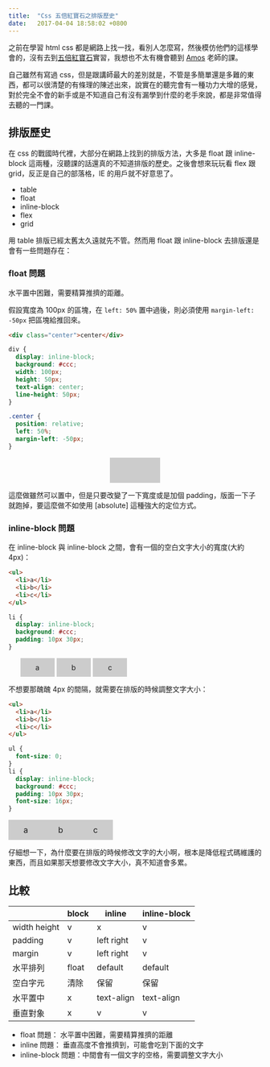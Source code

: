 ```yaml
---
title:  "Css 五倍紅寶石之排版歷史"
date:   2017-04-04 18:58:02 +0800
---
```


之前在學習 html css 都是網路上找一找，看別人怎麼寫，然後模仿他們的這樣學會的，沒有去到[五倍紅寶石](https://5xruby.tw/)實習，我想也不太有機會聽到 [Amos](https://www.facebook.com/banPrint?fref=ts) 老師的課。

自己雖然有寫過 css，但是跟講師最大的差別就是，不管是多簡單還是多難的東西，都可以很清楚的有條理的陳述出來，說實在的聽完會有一種功力大增的感覺，對於完全不會的新手或是不知道自己有沒有漏學到什麼的老手來說，都是非常值得去聽的一門課。

## 排版歷史

在 css 的戰國時代裡，大部分在網路上找到的排版方法，大多是 float 跟 inline-block 這兩種，沒聽課的話還真的不知道排版的歷史。之後會想來玩玩看 flex 跟 grid，反正是自己的部落格，IE 的用戶就不好意思了。

- table
- float
- inline-block
- flex
- grid

用 table 排版已經太舊太久遠就先不管。然而用 float 跟 inline-block 去排版還是會有一些問題存在：

### float 問題

水平置中困難，需要精算推擠的距離。

假設寬度為 100px 的區塊，在 `left: 50%` 置中過後，則必須使用 `margin-left: -50px` 把區塊給推回來。

```html
<div class="center">center</div>
```

```css
div {
  display: inline-block;
  background: #ccc;
  width: 100px;
  height: 50px;
  text-align: center;
  line-height: 50px;
}

.center {
  position: relative;
  left: 50%;
  margin-left: -50px;
}
```

<style>

  .float-problem {
    width: 100%;
  }

  .float-problem .center {
    display: inline-block;
    background: #ccc;
    width: 100px;
    height: 50px;
    text-align: center;
    line-height: 50px;

    position: relative;
    left: 50%;
    margin-left: -50px;
  }
</style>

<div class="float-problem">
  <div class="center"></div>
</div>

這麼做雖然可以置中，但是只要改變了一下寬度或是加個 padding，版面一下子就跑掉，要這麼做不如使用 [absolute] 這種強大的定位方式。

### inline-block 問題

在 inline-block 與 inline-block 之間，會有一個的空白文字大小的寬度(大約 4px)：

```html
<ul>
  <li>a</li>
  <li>b</li>
  <li>c</li>
</ul>
```

```css
li {
  display: inline-block;
  background: #ccc;
  padding: 10px 30px;
}
```

<style>
  .inline-block-problem li {
    display: inline-block;
    background: #ccc;
    padding: 10px 30px;
  }
</style>

<div class="inline-block-problem">
  <ul>
    <li>a</li>
    <li>b</li>
    <li>c</li>
  </ul>
</div>

不想要那醜醜 4px 的間隔，就需要在排版的時候調整文字大小：

```html
<ul>
  <li>a</li>
  <li>b</li>
  <li>c</li>
</ul>
```

```css
ul {
  font-size: 0;
}
li {
  display: inline-block;
  background: #ccc;
  padding: 10px 30px;
  font-size: 16px;
}
```

<style>
  .inline-block-solve ul {
    font-size: 0;
  }
  .inline-block-solve li {
    display: inline-block;
    background: #ccc;
    padding: 10px 30px;
    font-size: 16px;
  }
</style>

<div class="inline-block-solve">
  <ul>
    <li>a</li>
    <li>b</li>
    <li>c</li>
  </ul>
</div>

仔細想一下，為什麼要在排版的時候修改文字的大小啊，根本是降低程式碼維護的東西，而且如果那天想要修改文字大小，真不知道會多累。

## 比較

|              | block | inline       | inline-block |
| ------------ | ----- | ------------ | ------------ |
| width height | v     | x            | v            |
| padding      | v     | left right   | v            |
| margin       | v     | left right   | v            |
| 水平排列      | float | default      | default      |
| 空白字元      | 清除   | 保留          | 保留         |
| 水平置中      | x     | text-align   | text-align   |
| 垂直對象      | x     | v            | v            |

- float 問題： 水平置中困難，需要精算推擠的距離
- inline 問題： 垂直高度不會推擠到，可能會吃到下面的文字
- inline-block 問題：中間會有一個文字的空格，需要調整文字大小
